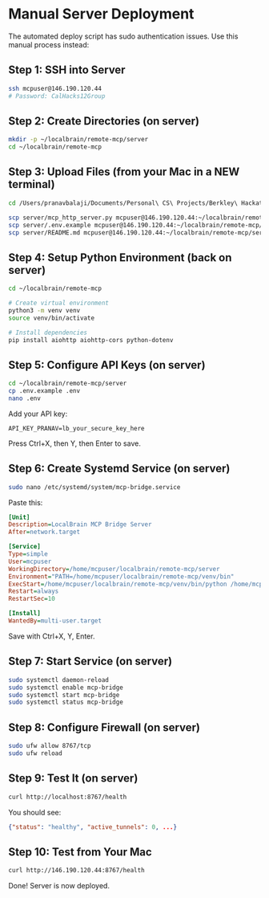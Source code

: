 # Manual Server Deployment

The automated deploy script has sudo authentication issues. Use this manual process instead:

## Step 1: SSH into Server

```bash
ssh mcpuser@146.190.120.44
# Password: CalHacks12Group
```

## Step 2: Create Directories (on server)

```bash
mkdir -p ~/localbrain/remote-mcp/server
cd ~/localbrain/remote-mcp
```

## Step 3: Upload Files (from your Mac in a NEW terminal)

```bash
cd /Users/pranavbalaji/Documents/Personal\ CS\ Projects/Berkley\ Hackathon/localbrain/remote-mcp

scp server/mcp_http_server.py mcpuser@146.190.120.44:~/localbrain/remote-mcp/server/
scp server/.env.example mcpuser@146.190.120.44:~/localbrain/remote-mcp/server/
scp server/README.md mcpuser@146.190.120.44:~/localbrain/remote-mcp/server/
```

## Step 4: Setup Python Environment (back on server)

```bash
cd ~/localbrain/remote-mcp

# Create virtual environment
python3 -m venv venv
source venv/bin/activate

# Install dependencies
pip install aiohttp aiohttp-cors python-dotenv
```

## Step 5: Configure API Keys (on server)

```bash
cd ~/localbrain/remote-mcp/server
cp .env.example .env
nano .env
```

Add your API key:
```env
API_KEY_PRANAV=lb_your_secure_key_here
```

Press Ctrl+X, then Y, then Enter to save.

## Step 6: Create Systemd Service (on server)

```bash
sudo nano /etc/systemd/system/mcp-bridge.service
```

Paste this:
```ini
[Unit]
Description=LocalBrain MCP Bridge Server
After=network.target

[Service]
Type=simple
User=mcpuser
WorkingDirectory=/home/mcpuser/localbrain/remote-mcp/server
Environment="PATH=/home/mcpuser/localbrain/remote-mcp/venv/bin"
ExecStart=/home/mcpuser/localbrain/remote-mcp/venv/bin/python /home/mcpuser/localbrain/remote-mcp/server/mcp_http_server.py
Restart=always
RestartSec=10

[Install]
WantedBy=multi-user.target
```

Save with Ctrl+X, Y, Enter.

## Step 7: Start Service (on server)

```bash
sudo systemctl daemon-reload
sudo systemctl enable mcp-bridge
sudo systemctl start mcp-bridge
sudo systemctl status mcp-bridge
```

## Step 8: Configure Firewall (on server)

```bash
sudo ufw allow 8767/tcp
sudo ufw reload
```

## Step 9: Test It (on server)

```bash
curl http://localhost:8767/health
```

You should see:
```json
{"status": "healthy", "active_tunnels": 0, ...}
```

## Step 10: Test from Your Mac

```bash
curl http://146.190.120.44:8767/health
```

Done! Server is now deployed.
